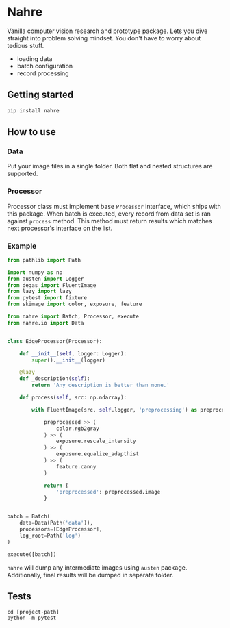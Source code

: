 # Nahre

Vanilla computer vision research and prototype package.
Lets you dive straight into problem solving mindset.
You don't have to worry about tedious stuff.

- loading data
- batch configuration
- record processing

## Getting started

```sh
pip install nahre
```

## How to use

### Data

Put your image files in a single folder. Both flat and nested structures are supported.

### Processor

Processor class must implement base `Processor` interface, which ships with this package.
When batch is executed, every record from data set is ran against `process` method.
This method must return results which matches next processor's interface on the list.

### Example

```py
from pathlib import Path

import numpy as np
from austen import Logger
from degas import FluentImage
from lazy import lazy
from pytest import fixture
from skimage import color, exposure, feature

from nahre import Batch, Processor, execute
from nahre.io import Data


class EdgeProcessor(Processor):

    def __init__(self, logger: Logger):
        super().__init__(logger)

    @lazy
    def _description(self):
        return 'Any description is better than none.'

    def process(self, src: np.ndarray):

        with FluentImage(src, self.logger, 'preprocessing') as preprocessed:

            preprocessed >> (
                color.rgb2gray
            ) >> (
                exposure.rescale_intensity
            ) >> (
                exposure.equalize_adapthist
            ) >> (
                feature.canny
            )

            return {
                'preprocessed': preprocessed.image
            }


batch = Batch(
    data=Data(Path('data')),
    processors=[EdgeProcessor],
    log_root=Path('log')
)

execute([batch])

```

`nahre` will dump any intermediate images using `austen` package. Additionally, final results will be dumped in separate folder.

## Tests

```shell
cd [project-path]
python -m pytest
```
